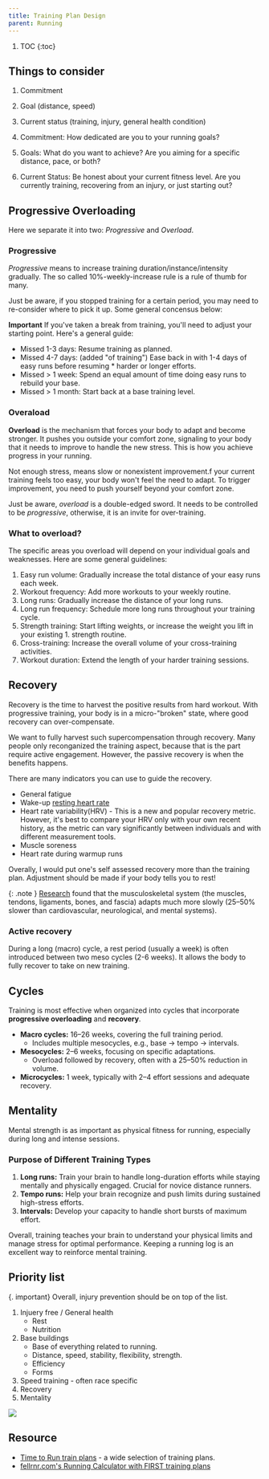 ```yaml
---
title: Training Plan Design
parent: Running
---
```


1. TOC
{:toc}

## Things to consider

1. Commitment
1. Goal (distance, speed)
1. Current status (training, injury, general health condition)

1. Commitment: How dedicated are you to your running goals?
1. Goals: What do you want to achieve? Are you aiming for a specific distance, pace, or both?
1. Current Status: Be honest about your current fitness level. Are you currently training, recovering from an injury, or just starting out?

## Progressive Overloading

Here we separate it into two: *Progressive* and *Overload*.

### Progressive

*Progressive* means to increase training duration/instance/intensity gradually. The so called 10%-weekly-increase rule is a rule of thumb for many.

Just be aware, if you stopped training for a certain period, you may need to re-consider where to pick it up. Some general concensus below:

**Important** If you've taken a break from training, you'll need to adjust your starting point. Here's a general guide:

* Missed 1-3 days: Resume training as planned.
* Missed 4-7 days: (added "of training") Ease back in with 1-4 days of easy runs before resuming * harder or longer efforts.
* Missed > 1 week: Spend an equal amount of time doing easy runs to rebuild your base.
* Missed > 1 month: Start back at a base training level.

### Overaload

**Overload** is the mechanism that forces your body to adapt and become stronger. It pushes you outside your comfort zone, signaling to your body that it needs to improve to handle the new stress. This is how you achieve progress in your running.

Not enough stress, means slow or nonexistent improvement.f your current training feels too easy, your body won't feel the need to adapt. To trigger improvement, you need to push yourself beyond your comfort zone.

Just be aware, *overload* is a double-edged sword. It needs to be controlled to be *progressive*, otherwise, it is an invite for over-training.

### What to overload?

The specific areas you overload will depend on your individual goals and weaknesses. Here are some general guidelines:

1. Easy run volume: Gradually increase the total distance of your easy runs each week.
1. Workout frequency: Add more workouts to your weekly routine.
1. Long runs: Gradually increase the distance of your long runs.
1. Long run frequency: Schedule more long runs throughout your training cycle.
1. Strength training: Start lifting weights, or increase the weight you lift in your existing 1. strength routine.
1. Cross-training: Increase the overall volume of your cross-training activities.
1. Workout duration: Extend the length of your harder training sessions.

## Recovery

Recovery is the time to harvest the positive results from hard workout. With progressive training, your body is in a micro-"broken" state, where good recovery can over-compensate.

We want to fully harvest such supercompensation through recovery. Many people only reconganized the training aspect, because that is the part require active engagement. However, the passive recovery is when the benefits happens.

There are many indicators you can use to guide the recovery.

* General fatigue
* Wake-up [resting heart rate](../heart_rate/#resting-heart-rate)
* Heart rate variability(HRV) - This is a new and popular recovery metric. However, it's best to compare your HRV only with your own recent history, as the metric can vary significantly between individuals and with different measurement tools.
* Muscle soreness
* Heart rate during warmup runs

Overally, I would put one's self assessed recovery more than the training plan. Adjustment should be made if your body tells you to rest!

{: .note }
[Research](https://www.mcmillanrunning.com/the-most-important-training-lesson/) found that the musculoskeletal system (the muscles, tendons, ligaments, bones, and fascia) adapts much more slowly (25–50% slower than cardiovascular, neurological, and mental systems).

### Active recovery

During a long (macro) cycle, a rest period (usually a week) is often introduced between two meso cycles (2-6 weeks). It allows the body to fully recover to take on new training.

## Cycles

Training is most effective when organized into cycles that incorporate **progressive overloading** and **recovery**.

* **Macro cycles:** 16–26 weeks, covering the full training period.
  * Includes multiple mesocycles, e.g., base → tempo → intervals.
* **Mesocycles:** 2–6 weeks, focusing on specific adaptations.
  * Overload followed by recovery, often with a 25–50% reduction in volume.
* **Microcycles:** 1 week, typically with 2–4 effort sessions and adequate recovery.

## Mentality

Mental strength is as important as physical fitness for running, especially during long and intense sessions.

### Purpose of Different Training Types

1. **Long runs:** Train your brain to handle long-duration efforts while staying mentally and physically engaged. Crucial for novice distance runners.
1. **Tempo runs:** Help your brain recognize and push limits during sustained high-stress efforts.
1. **Intervals:** Develop your capacity to handle short bursts of maximum effort.

Overall, training teaches your brain to understand your physical limits and manage stress for optimal performance. Keeping a running log is an excellent way to reinforce mental training.

## Priority list

{. important}
Overall, injury prevention should be on top of the list.

1. Injuery free / General health
    * Rest
    * Nutrition
1. Base buildings
    * Base of everything related to running.
    * Distance, speed, stability, flexibility, strength.
    * Efficiency
    * Forms
1. Speed training - often race specific
1. Recovery
1. Mentality

<img src="https://docs.google.com/drawings/d/e/2PACX-1vQu7oJ4mgo_vTfl25uydfEplGj54e5PIvKvClfXcm3vFmIC1yrUTmnyLQeeALX02_fUU7WgQe1YgO96/pub?w=960&amp;h=720">

## Resource

* [Time to Run train plans](https://www.codyhoover.com/time-to-run/) - a wide selection of training plans.
* [fellrnr.com's Running Calculator with FIRST training plans](https://fellrnr.com/wiki/Running_Calculator)
